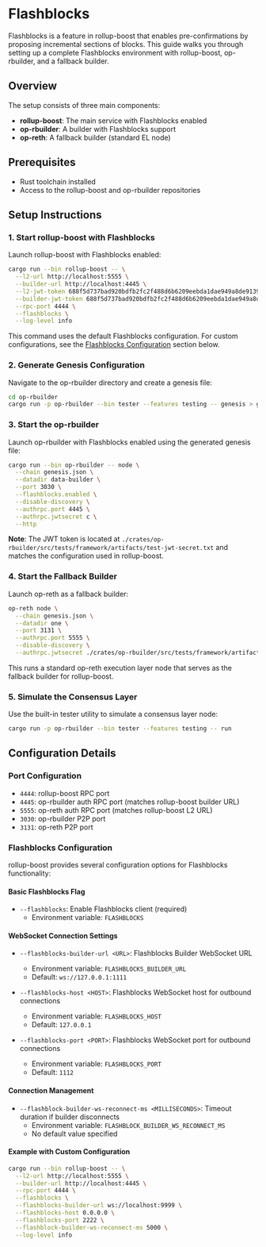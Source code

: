 # Flashblocks

Flashblocks is a feature in rollup-boost that enables pre-confirmations by proposing incremental sections of blocks. This guide walks you through setting up a complete Flashblocks environment with rollup-boost, op-rbuilder, and a fallback builder.

## Overview

The setup consists of three main components:

- **rollup-boost**: The main service with Flashblocks enabled
- **op-rbuilder**: A builder with Flashblocks support
- **op-reth**: A fallback builder (standard EL node)

## Prerequisites

- Rust toolchain installed
- Access to the rollup-boost and op-rbuilder repositories

## Setup Instructions

### 1. Start rollup-boost with Flashblocks

Launch rollup-boost with Flashblocks enabled:

```bash
cargo run --bin rollup-boost -- \
  --l2-url http://localhost:5555 \
  --builder-url http://localhost:4445 \
  --l2-jwt-token 688f5d737bad920bdfb2fc2f488d6b6209eebda1dae949a8de91398d932c517a \
  --builder-jwt-token 688f5d737bad920bdfb2fc2f488d6b6209eebda1dae949a8de91398d932c517a \
  --rpc-port 4444 \
  --flashblocks \
  --log-level info
```

This command uses the default Flashblocks configuration. For custom configurations, see the [Flashblocks Configuration](#flashblocks-configuration) section below.

### 2. Generate Genesis Configuration

Navigate to the op-rbuilder directory and create a genesis file:

```bash
cd op-rbuilder
cargo run -p op-rbuilder --bin tester --features testing -- genesis > genesis.json
```

### 3. Start the op-rbuilder

Launch op-rbuilder with Flashblocks enabled using the generated genesis file:

```bash
cargo run --bin op-rbuilder -- node \
  --chain genesis.json \
  --datadir data-builder \
  --port 3030 \
  --flashblocks.enabled \
  --disable-discovery \
  --authrpc.port 4445 \
  --authrpc.jwtsecret c \
  --http
```

**Note**: The JWT token is located at `./crates/op-rbuilder/src/tests/framework/artifacts/test-jwt-secret.txt` and matches the configuration used in rollup-boost.

### 4. Start the Fallback Builder

Launch op-reth as a fallback builder:

```bash
op-reth node \
  --chain genesis.json \
  --datadir one \
  --port 3131 \
  --authrpc.port 5555 \
  --disable-discovery \
  --authrpc.jwtsecret ./crates/op-rbuilder/src/tests/framework/artifacts/test-jwt-secret.txt
```

This runs a standard op-reth execution layer node that serves as the fallback builder for rollup-boost.

### 5. Simulate the Consensus Layer

Use the built-in tester utility to simulate a consensus layer node:

```bash
cargo run -p op-rbuilder --bin tester --features testing -- run
```

## Configuration Details

### Port Configuration

- `4444`: rollup-boost RPC port
- `4445`: op-rbuilder auth RPC port (matches rollup-boost builder URL)
- `5555`: op-reth auth RPC port (matches rollup-boost L2 URL)
- `3030`: op-rbuilder P2P port
- `3131`: op-reth P2P port

### Flashblocks Configuration

rollup-boost provides several configuration options for Flashblocks functionality:

#### Basic Flashblocks Flag

- `--flashblocks`: Enable Flashblocks client (required)
  - Environment variable: `FLASHBLOCKS`

#### WebSocket Connection Settings

- `--flashblocks-builder-url <URL>`: Flashblocks Builder WebSocket URL

  - Environment variable: `FLASHBLOCKS_BUILDER_URL`
  - Default: `ws://127.0.0.1:1111`

- `--flashblocks-host <HOST>`: Flashblocks WebSocket host for outbound connections

  - Environment variable: `FLASHBLOCKS_HOST`
  - Default: `127.0.0.1`

- `--flashblocks-port <PORT>`: Flashblocks WebSocket port for outbound connections
  - Environment variable: `FLASHBLOCKS_PORT`
  - Default: `1112`

#### Connection Management

- `--flashblock-builder-ws-reconnect-ms <MILLISECONDS>`: Timeout duration if builder disconnects
  - Environment variable: `FLASHBLOCK_BUILDER_WS_RECONNECT_MS`
  - No default value specified

#### Example with Custom Configuration

```bash
cargo run --bin rollup-boost -- \
  --l2-url http://localhost:5555 \
  --builder-url http://localhost:4445 \
  --rpc-port 4444 \
  --flashblocks \
  --flashblocks-builder-url ws://localhost:9999 \
  --flashblocks-host 0.0.0.0 \
  --flashblocks-port 2222 \
  --flashblock-builder-ws-reconnect-ms 5000 \
  --log-level info
```
